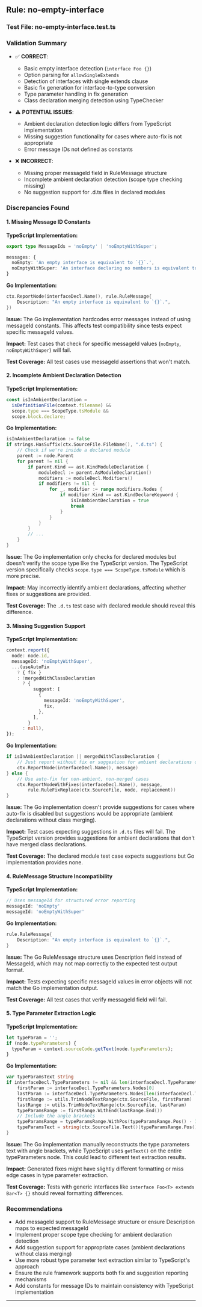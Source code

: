 ## Rule: no-empty-interface

### Test File: no-empty-interface.test.ts

### Validation Summary
- ✅ **CORRECT**: 
  - Basic empty interface detection (`interface Foo {}`)
  - Option parsing for `allowSingleExtends`
  - Detection of interfaces with single extends clause
  - Basic fix generation for interface-to-type conversion
  - Type parameter handling in fix generation
  - Class declaration merging detection using TypeChecker

- ⚠️ **POTENTIAL ISSUES**: 
  - Ambient declaration detection logic differs from TypeScript implementation
  - Missing suggestion functionality for cases where auto-fix is not appropriate
  - Error message IDs not defined as constants

- ❌ **INCORRECT**: 
  - Missing proper messageId field in RuleMessage structure
  - Incomplete ambient declaration detection (scope type checking missing)
  - No suggestion support for .d.ts files in declared modules

### Discrepancies Found

#### 1. Missing Message ID Constants
**TypeScript Implementation:**
```typescript
export type MessageIds = 'noEmpty' | 'noEmptyWithSuper';

messages: {
  noEmpty: 'An empty interface is equivalent to `{}`.',
  noEmptyWithSuper: 'An interface declaring no members is equivalent to its supertype.',
}
```

**Go Implementation:**
```go
ctx.ReportNode(interfaceDecl.Name(), rule.RuleMessage{
    Description: "An empty interface is equivalent to `{}`.",
})
```

**Issue:** The Go implementation hardcodes error messages instead of using messageId constants. This affects test compatibility since tests expect specific messageId values.

**Impact:** Test cases that check for specific messageId values (`noEmpty`, `noEmptyWithSuper`) will fail.

**Test Coverage:** All test cases use messageId assertions that won't match.

#### 2. Incomplete Ambient Declaration Detection
**TypeScript Implementation:**
```typescript
const isInAmbientDeclaration =
  isDefinitionFile(context.filename) &&
  scope.type === ScopeType.tsModule &&
  scope.block.declare;
```

**Go Implementation:**
```go
isInAmbientDeclaration := false
if strings.HasSuffix(ctx.SourceFile.FileName(), ".d.ts") {
    // Check if we're inside a declared module
    parent := node.Parent
    for parent != nil {
        if parent.Kind == ast.KindModuleDeclaration {
            moduleDecl := parent.AsModuleDeclaration()
            modifiers := moduleDecl.Modifiers()
            if modifiers != nil {
                for _, modifier := range modifiers.Nodes {
                    if modifier.Kind == ast.KindDeclareKeyword {
                        isInAmbientDeclaration = true
                        break
                    }
                }
            }
        }
        // ...
    }
}
```

**Issue:** The Go implementation only checks for declared modules but doesn't verify the scope type like the TypeScript version. The TypeScript version specifically checks `scope.type === ScopeType.tsModule` which is more precise.

**Impact:** May incorrectly identify ambient declarations, affecting whether fixes or suggestions are provided.

**Test Coverage:** The `.d.ts` test case with declared module should reveal this difference.

#### 3. Missing Suggestion Support
**TypeScript Implementation:**
```typescript
context.report({
  node: node.id,
  messageId: 'noEmptyWithSuper',
  ...(useAutoFix
    ? { fix }
    : !mergedWithClassDeclaration
      ? {
          suggest: [
            {
              messageId: 'noEmptyWithSuper',
              fix,
            },
          ],
        }
      : null),
});
```

**Go Implementation:**
```go
if isInAmbientDeclaration || mergedWithClassDeclaration {
    // Just report without fix or suggestion for ambient declarations or merged class declarations
    ctx.ReportNode(interfaceDecl.Name(), message)
} else {
    // Use auto-fix for non-ambient, non-merged cases
    ctx.ReportNodeWithFixes(interfaceDecl.Name(), message,
        rule.RuleFixReplace(ctx.SourceFile, node, replacement))
}
```

**Issue:** The Go implementation doesn't provide suggestions for cases where auto-fix is disabled but suggestions would be appropriate (ambient declarations without class merging).

**Impact:** Test cases expecting suggestions in `.d.ts` files will fail. The TypeScript version provides suggestions for ambient declarations that don't have merged class declarations.

**Test Coverage:** The declared module test case expects suggestions but Go implementation provides none.

#### 4. RuleMessage Structure Incompatibility
**TypeScript Implementation:**
```typescript
// Uses messageId for structured error reporting
messageId: 'noEmpty'
messageId: 'noEmptyWithSuper'
```

**Go Implementation:**
```go
rule.RuleMessage{
    Description: "An empty interface is equivalent to `{}`.",
}
```

**Issue:** The Go RuleMessage structure uses Description field instead of MessageId, which may not map correctly to the expected test output format.

**Impact:** Tests expecting specific messageId values in error objects will not match the Go implementation output.

**Test Coverage:** All test cases that verify messageId field will fail.

#### 5. Type Parameter Extraction Logic
**TypeScript Implementation:**
```typescript
let typeParam = '';
if (node.typeParameters) {
  typeParam = context.sourceCode.getText(node.typeParameters);
}
```

**Go Implementation:**
```go
var typeParamsText string
if interfaceDecl.TypeParameters != nil && len(interfaceDecl.TypeParameters.Nodes) > 0 {
    firstParam := interfaceDecl.TypeParameters.Nodes[0]
    lastParam := interfaceDecl.TypeParameters.Nodes[len(interfaceDecl.TypeParameters.Nodes)-1]
    firstRange := utils.TrimNodeTextRange(ctx.SourceFile, firstParam)
    lastRange := utils.TrimNodeTextRange(ctx.SourceFile, lastParam)
    typeParamsRange := firstRange.WithEnd(lastRange.End())
    // Include the angle brackets
    typeParamsRange = typeParamsRange.WithPos(typeParamsRange.Pos() - 1).WithEnd(typeParamsRange.End() + 1)
    typeParamsText = string(ctx.SourceFile.Text()[typeParamsRange.Pos():typeParamsRange.End()])
}
```

**Issue:** The Go implementation manually reconstructs the type parameters text with angle brackets, while TypeScript uses `getText()` on the entire typeParameters node. This could lead to different text extraction results.

**Impact:** Generated fixes might have slightly different formatting or miss edge cases in type parameter extraction.

**Test Coverage:** Tests with generic interfaces like `interface Foo<T> extends Bar<T> {}` should reveal formatting differences.

### Recommendations
- Add messageId support to RuleMessage structure or ensure Description maps to expected messageId
- Implement proper scope type checking for ambient declaration detection
- Add suggestion support for appropriate cases (ambient declarations without class merging)
- Use more robust type parameter text extraction similar to TypeScript's approach
- Ensure the rule framework supports both fix and suggestion reporting mechanisms
- Add constants for message IDs to maintain consistency with TypeScript implementation

---